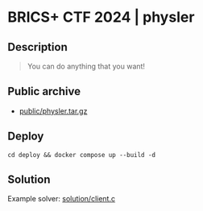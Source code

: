 # BRICS+ CTF 2024 | physler

## Description

> You can do anything that you want!
> 
> 

## Public archive

- [public/physler.tar.gz](public/physler.tar.gz)

## Deploy

```
cd deploy && docker compose up --build -d
```

## Solution

Example solver: [solution/client.c](solution/clint.c)
